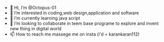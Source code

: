 - 👋 Hi, I’m @Octopus-01
- 👀 I’m interested in coding,web design,application and software 
- 🌱 I’m currently learning java script
- 💞️ I’m looking to collaborate in teem base programe to explore and invent new thing in digital world
- 📫 How to reach me  massege me on insta (i'd \= karankaran112)

<!---
Octopus-01/Octopus-01 is a ✨ special ✨ repository because its `README.md` (this file) appears on your GitHub profile.
You can click the Preview link to take a look at your changes.
--->
